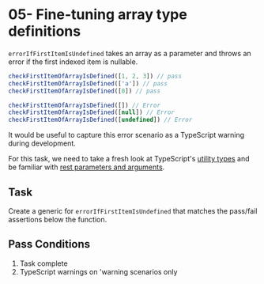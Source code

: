# 05- Fine-tuning array type definitions

`errorIfFirstItemIsUndefined` takes an array as a parameter and throws an error if the first indexed item is nullable.

```typescript
checkFirstItemOfArrayIsDefined([1, 2, 3]) // pass
checkFirstItemOfArrayIsDefined(['a']) // pass
checkFirstItemOfArrayIsDefined([0]) // pass

checkFirstItemOfArrayIsDefined([]) // Error
checkFirstItemOfArrayIsDefined([null]) // Error
checkFirstItemOfArrayIsDefined([undefined]) // Error
```

It would be useful to capture this error scenario as a TypeScript warning during development.

For this task, we need to take a fresh look at TypeScript's [utility types](https://www.typescriptlang.org/docs/handbook/utility-types.html) and be familiar with [rest parameters and arguments](https://www.typescriptlang.org/docs/handbook/utility-types.html).

## Task

Create a generic for `errorIfFirstItemIsUndefined` that matches the pass/fail assertions below the function.

## Pass Conditions

1. Task complete
1. TypeScript warnings on 'warning scenarios only
